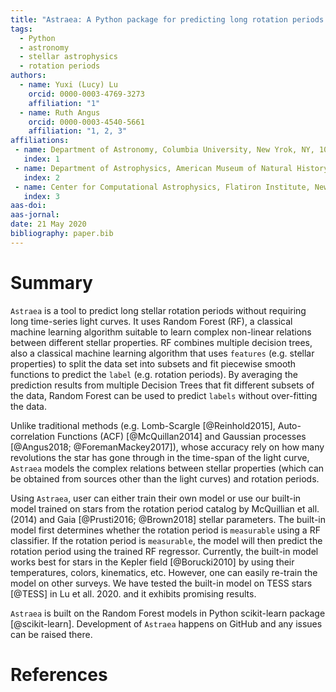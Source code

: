 ```yaml
---
title: "Astraea: A Python package for predicting long rotation periods from Kepler/TESS light curves"
tags:
  - Python
  - astronomy
  - stellar astrophysics
  - rotation periods
authors:
  - name: Yuxi (Lucy) Lu
    orcid: 0000-0003-4769-3273
    affiliation: "1" 
  - name: Ruth Angus
    orcid: 0000-0003-4540-5661
    affiliation: "1, 2, 3"
affiliations:
 - name: Department of Astronomy, Columbia University, New Yrok, NY, 10027, USA
   index: 1
 - name: Department of Astrophysics, American Museum of Natural History, New York, NY, 10024, USA
   index: 2
 - name: Center for Computational Astrophysics, Flatiron Institute, New York, NY, 10010, USA
   index: 3
aas-doi: 
aas-jornal: 
date: 21 May 2020
bibliography: paper.bib
---
```


# Summary

``Astraea`` is a tool to predict long stellar rotation periods without requiring long time-series light curves. It uses Random Forest (RF), a classical machine learning algorithm suitable to learn complex non-linear relations between different stellar properties. RF combines multiple decision trees, also a classical machine learning algorithm that uses ``features`` (e.g. stellar properties) to split the data set into subsets and fit piecewise smooth functions to predict the ``label`` (e.g. rotation periods). By averaging the prediction results from multiple Decision Trees that fit different subsets of the data, Random Forest can be used to predict ``labels`` without over-fitting the data.

Unlike traditional methods (e.g. Lomb-Scargle [@Reinhold2015], Auto-correlation Functions (ACF) [@McQuillan2014] and Gaussian processes [@Angus2018; @ForemanMackey2017]), whose accuracy rely on how many revolutions the star has gone through in the time-span of the light curve, ``Astraea`` models the complex relations between stellar properties (which can be obtained from sources other than the light curves) and rotation periods. 

Using ``Astraea``, user can either train their own model or use our built-in model trained on stars from the rotation period catalog by McQuillian et all. (2014) and Gaia [@Prusti2016; @Brown2018] stellar parameters. The built-in model first determines whether the rotation period is ``measurable`` using a RF classifier. If the rotation period is ``measurable``, the model will then predict the rotation period using the trained RF regressor. Currently, the built-in model works best for stars in the Kepler field [@Borucki2010] by using their temperatures, colors, kinematics, etc. However, one can easily re-train the model on other surveys. We have tested the built-in model on TESS stars [@TESS] in Lu et all. 2020. and it exhibits promising results.

``Astraea`` is built on the Random Forest models in Python scikit-learn package [@scikit-learn]. Development of ``Astraea`` happens on GitHub and any issues can be raised there.

# References
